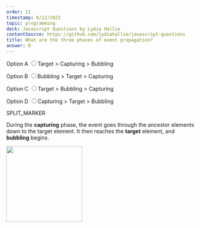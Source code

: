 ```yaml
---
order: 11
timestamp: 6/12/2021
topic: programming
deck: Javascript Questions by Lydia Hallie
contentSource: https://github.com/lydiahallie/javascript-questions
title: What are the three phases of event propagation?
answer: D
---
```


  


<label for="option-A">Option A</label>
<input type="radio" name="answer-option" id="option-A" value="A">Target > Capturing > Bubbling</input>
    

<label for="option-B">Option B</label>
<input type="radio" name="answer-option" id="option-B" value="B">Bubbling > Target > Capturing</input>
    

<label for="option-C">Option C</label>
<input type="radio" name="answer-option" id="option-C" value="C">Target > Bubbling > Capturing</input>
    

<label for="option-D">Option D</label>
<input type="radio" name="answer-option" id="option-D" value="D">Capturing > Target > Bubbling</input>
    




SPLIT_MARKER

During the **capturing** phase, the event goes through the ancestor elements down to the target element. It then reaches the **target** element, and **bubbling** begins.

<img src="https://i.imgur.com/N18oRgd.png" width="200">



